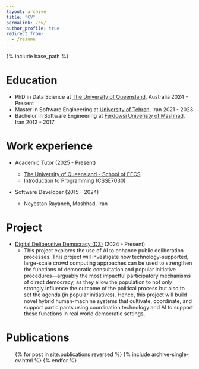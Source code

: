 ```yaml
---
layout: archive
title: "CV"
permalink: /cv/
author_profile: true
redirect_from:
  - /resume
---
```


{% include base_path %}

Education
======
* PhD in Data Science at [The University of Queensland](https://uq.edu.au/), Australia  2024 - Present
* Master in Software Engineering at [University of Tehran](https://ut.ac.ir), Iran  2021 - 2023
* Bachelor in Software Engineering at [Ferdowsi Univeristy of Mashhad](https://um.ac.ir), Iran  2012 - 2017

Work experience
======
* Academic Tutor  (2025 - Present)
  * [The University of Queensland - School of EECS](https://eecs.uq.edu.au)
  * Introduction to Programming (CSSE7030)

* Software Developer  (2015 - 2024)
  * Neyestan Rayaneh, Mashhad, Iran
 
Project
======
* [Digital Deliberative Democracy (D3)](https://d3-project.ch) (2024 - Present)
  * This project explores the use of AI to enhance public deliberation processes. This project will investigate how technology-supported, large-scale crowd computing approaches can be used to strengthen the functions of democratic consultation and popular initiative procedures—arguably the most impactful participatory mechanisms of direct democracy, as they allow the population to not only strongly influence the outcome of the political process but also to set the agenda (in popular initiatives). Hence, this project will build novel hybrid human-machine systems that cultivate, coordinate, and support participants using coordination technology and AI to support these functions in real world democratic settings.

Publications
======
  <ul>{% for post in site.publications reversed %}
    {% include archive-single-cv.html %}
  {% endfor %}</ul>
